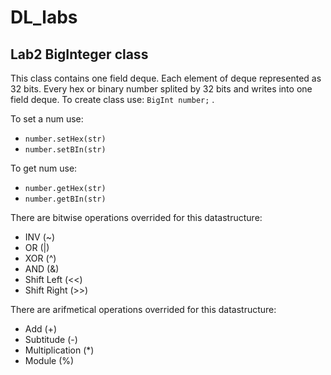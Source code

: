 # DL_labs

## Lab2 BigInteger class

This class contains one field deque<usigned int >. Each element of deque represented as 32 bits. Every hex or binary number splited by 32 bits and writes into one field deque.
To create class use:  `BigInt number;` .

To set a num use:
- `number.setHex(str)`
- `number.setBIn(str)`

To get num use:
- `number.getHex(str)`
- `number.getBIn(str)`

There are bitwise operations overrided for this datastructure:
- INV (~)
- OR  (|)
- XOR (^)
- AND (&)
- Shift Left (<<)
- Shift Right (>>)

There are arifmetical operations overrided for this datastructure:
- Add (+)
- Subtitude (-)  
- Multiplication (*)
- Module (%)
